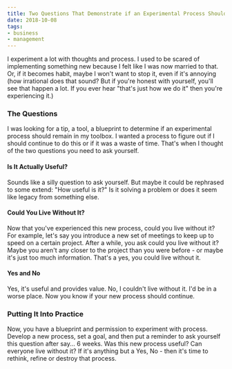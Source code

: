 ```yaml
---
title: Two Questions That Demonstrate if an Experimental Process Should Remain
date: 2018-10-08
tags:
- business
- management
---
```

I experiment a lot with thoughts and process. I used to be scared of implementing something new because I felt like I was now married to that.  Or, if it becomes habit, maybe I won't want to stop it, even if it's annoying (how irrational does that sound?  But if you're honest with yourself, you'll see that happen a lot.  If you ever hear "that's just how we do it" then you're experiencing it.)

<!--more-->

### The Questions

I was looking for a tip, a tool, a blueprint to determine if an experimental process should remain in my toolbox.  I wanted a process to figure out if I should continue to do this or if it was a waste of time.  That's when I thought of the two questions you need to ask yourself.

#### Is It Actually Useful?

Sounds like a silly question to ask yourself.  But maybe it could be rephrased to some extend: "How useful is it?"  Is it solving a problem or does it seem like legacy from something else.

#### Could You Live Without It?

Now that you've experienced this new process, could you live without it?  For example, let's say you introduce a new set of meetings to keep up to speed on a certain project.  After a while, you ask could you live without it?  Maybe you aren't any closer to the project than you were before - or maybe it's just too much information. That's a yes, you could live without it.

#### Yes and No

Yes, it's useful and provides value.  No, I couldn't live without it. I'd be in a worse place.  Now you know if your new process should continue.

### Putting It Into Practice

Now, you have a blueprint and permission to experiment with process.  Develop a new process, set a goal, and then put a reminder to ask yourself this question after say... 6 weeks.  Was this new process useful? Can everyone live without it?  If it's anything but a Yes, No - then it's time to rethink, refine or destroy that process.